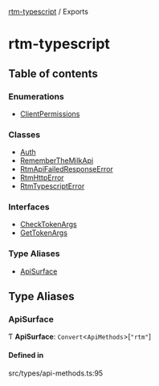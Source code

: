 [rtm-typescript](README.md) / Exports

# rtm-typescript

## Table of contents

### Enumerations

- [ClientPermissions](enums/ClientPermissions.md)

### Classes

- [Auth](classes/Auth.md)
- [RememberTheMilkApi](classes/RememberTheMilkApi.md)
- [RtmApiFailedResponseError](classes/RtmApiFailedResponseError.md)
- [RtmHttpError](classes/RtmHttpError.md)
- [RtmTypescriptError](classes/RtmTypescriptError.md)

### Interfaces

- [CheckTokenArgs](interfaces/CheckTokenArgs.md)
- [GetTokenArgs](interfaces/GetTokenArgs.md)

### Type Aliases

- [ApiSurface](modules.md#apisurface)

## Type Aliases

### ApiSurface

Ƭ **ApiSurface**: `Convert`\<`ApiMethods`\>[``"rtm"``]

#### Defined in

src/types/api-methods.ts:95
